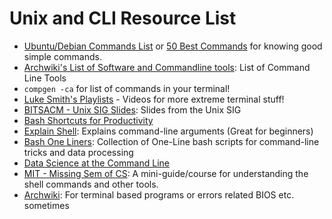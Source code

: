 # Unix and CLI Resource List

- [Ubuntu/Debian Commands List](https://milq.github.io/useful-terminal-commands-ubuntu-debian/) or [50 Best Commands](https://www.ubuntupit.com/the-50-best-linux-commands-to-run-in-the-terminal/) for knowing good simple commands.
- [Archwiki's List of Software and Commandline tools](https://wiki.archlinux.org/index.php/List_of_applications): List of Command Line Tools
- `compgen -ca` for list of commands in your terminal!
- [Luke Smith's Playlists](https://www.youtube.com/channel/UC2eYFnH61tmytImy1mTYvhA/playlists) - Videos for more extreme terminal stuff!
- [BITSACM - Unix SIG Slides](https://docs.google.com/presentation/d/1AJCzVH-kLzTQ65O0ee3LGSMUiY7p3giB8hSb2mvRLHo/edit#slide=id.g35f391192_029): Slides from the Unix SIG
- [Bash Shortcuts for Productivity](https://skorks.com/2009/09/bash-shortcuts-for-maximum-productivity/)
- [Explain Shell](https://youtu.be/F_Riqjdh2oM): Explains command-line arguments (Great for beginners)
- [Bash One Liners](http://www.bashoneliners.com/): Collection of One-Line bash scripts for command-line tricks and data processing
- [Data Science at the Command Line](https://www.datascienceatthecommandline.com/)
- [MIT - Missing Sem of CS](https://missing.csail.mit.edu/): A mini-guide/course for understanding the shell commands and other tools.
- [Archwiki](https://wiki.archlinux.org): For terminal based programs or errors related BIOS etc. sometimes
